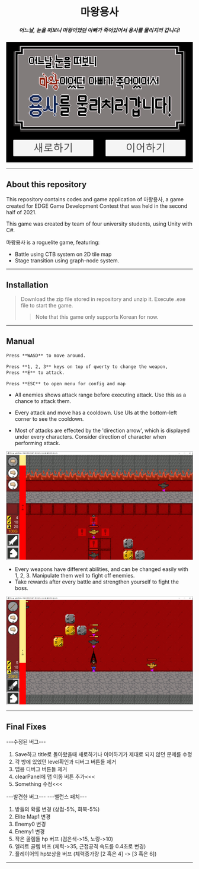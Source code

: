 <h1 align="center">
마왕용사
</h1>

<h5 align="center">
어느날, 눈을 떠보니 마왕이었던 아빠가 죽어있어서 용사를 물리치러 갑니다!
</h5>
<p align="center">
    <img src="https://github.com/CBI777/MaWang/blob/Final/Readme_Img/image.png" width=700>
</p>

-------------------

## About this repository
This repository contains codes and game application of 마왕용사, a game created for EDGE Game Development Contest that was held in the second half of 2021.

This game was created by team of four university students, using Unity with C#.

마왕용사 is a roguelite game, featuring:
  - Battle using CTB system on 2D tile map
  - Stage transition using graph-node system.
--------------------
## Installation
> Download the zip file stored in repository and unzip it. Execute .exe file to start the game.
> > Note that this game only supports Korean for now.

--------------------
## Manual
```
Press **WASD** to move around.
```

```
Press **1, 2, 3** keys on top of qwerty to change the weapon,
Press **E** to attack.
```

```
Press **ESC** to open menu for config and map
```

- All enemies shows attack range before executing attack. Use this as a chance to attack them.

-  Every attack and move has a cooldown. Use UIs at the bottom-left corner to see the cooldown.

-  Most of attacks are effected by the 'direction arrow', which is displayed under every characters. Consider direction of character when performing attack.

<p align="center">
    <img src="https://github.com/CBI777/MaWang/blob/Final/Readme_Img/image%20(1).png" width=700>
</p>

- Every weapons have different abilities, and can be changed easily with 1, 2, 3. Manipulate them well to fight off enemies.
- Take rewards after every battle and strengthen yourself to fight the boss.

<p align="center">
    <img src="https://github.com/CBI777/MaWang/blob/Final/Readme_Img/image%20(2).png" width=700>
</p>

--------------------
## Final Fixes
---수정된 버그---
1. Save하고 title로 돌아왔을때 새로하기나 이어하기가 제대로 되지 않던 문제를 수정
2. 각 방에 있었던 level확인과 디버그 버튼들 제거
3. 맵용 디버그 버튼들 제거
4. clearPanel에 맵 이동 버튼 추가<<<
5. Something 수정<<<

---발견한 버그---
---밸런스 패치---
1. 방들의 확률 변경 (상점-5%, 회복-5%)
2. Elite Map1 변경
3. Enemy0 변경
4. Enemy1 변경
5. 작은 골렘들 hp 버프 (검은색->15, 노랑->10)
6. 엘리트 골렘 버프 (체력->35, 근접공격 속도를 0.4초로 변경)
7. 플레이어의 hp보상을 버프 (체력증가량 [2 혹은 4] -> [3 혹은 6])
--------------------
